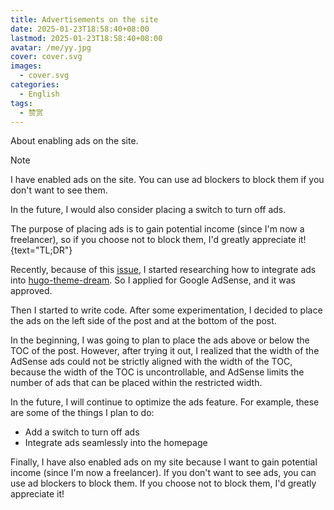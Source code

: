 ```yaml
---
title: Advertisements on the site
date: 2025-01-23T18:58:40+08:00
lastmod: 2025-01-23T18:58:40+08:00
avatar: /me/yy.jpg
cover: cover.svg
images:
  - cover.svg
categories:
  - English
tags:
  - 赞赏
---
```


About enabling ads on the site.

<!--more-->

> [!NOTE]
> I have enabled ads on the site. You can use ad blockers to block them if you don't want to see them.
>
> In the future, I would also consider placing a switch to turn off ads.
>
> The purpose of placing ads is to gain potential income (since I'm now a freelancer),
> so if you choose not to block them, I'd greatly appreciate it!
{text="TL;DR"}

Recently, because of this [issue](https://github.com/g1eny0ung/hugo-theme-dream/issues/315), I started
researching how to integrate ads into [hugo-theme-dream](https://github.com/g1eny0ung/hugo-theme-dream).
So I applied for Google AdSense, and it was approved.

Then I started to write code. After some experimentation, I decided to place the ads on the left side of the post
and at the bottom of the post.

In the beginning, I was going to plan to place the ads above or below the TOC of the post.
However, after trying it out, I realized that the width of the AdSense ads could not be
strictly aligned with the width of the TOC, because the width of the TOC is uncontrollable,
and AdSense limits the number of ads that can be placed within the restricted width.

In the future, I will continue to optimize the ads feature. For example, these are some of the things I plan to do:

- Add a switch to turn off ads
- Integrate ads seamlessly into the homepage

Finally, I have also enabled ads on my site because I want to gain potential income (since I'm now a freelancer).
If you don't want to see ads, you can use ad blockers to block them. If you choose not to block them, I'd greatly appreciate it!
